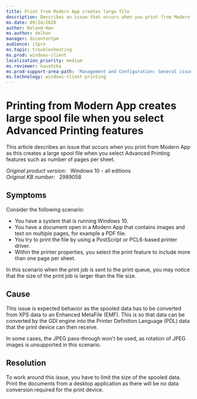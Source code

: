 ```yaml
---
title: Print from Modern App creates large file
description: Describes an issue that occurs when you print from Modern App as this creates a large spool file when you select Advanced Printing features such as number of pages per sheet.
ms.date: 09/24/2020
author: Deland-Han 
ms.author: delhan
manager: dscontentpm
audience: itpro
ms.topic: troubleshooting
ms.prod: windows-client
localization_priority: medium
ms.reviewer: kaushika
ms.prod-support-area-path: 'Management and Configuration: General issues'
ms.technology: windows-client-printing
---
```

# Printing from Modern App creates large spool file when you select Advanced Printing features

This article describes an issue that occurs when you print from Modern App as this creates a large spool file when you select Advanced Printing features such as number of pages per sheet.

_Original product version:_ &nbsp; Windows 10 - all editions  
_Original KB number:_ &nbsp; 2989058

## Symptoms

Consider the following scenario:

- You have a system that is running Windows 10.
- You have a document open in a Modern App that contains images and text on multiple pages, for example a PDF file.
- You try to print the file by using a PostScript or PCL6-based printer driver.
- Within the printer properties, you select the print feature to include more than one page per sheet.

In this scenario when the print job is sent to the print queue, you may notice that the size of the print job is larger than the file size.

## Cause

This issue is expected behavior as the spooled data has to be converted from XPS data to an Enhanced MetaFile (EMF). This is so that data can be converted by the GDI engine into the Printer Definition Language (PDL) data that the print device can then receive.

In some cases, the JPEG pass-through won't be used, as rotation of JPEG images is unsupported in this scenario.

## Resolution

To work around this issue, you have to limit the size of the spooled data. Print the documents from a desktop application as there will be no data conversion required for the print device.
